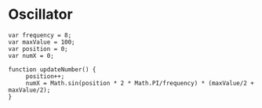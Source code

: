 # Oscillator

    var frequency = 8; 
    var maxValue = 100; 
    var position = 0;
    var numX = 0;

    function updateNumber() {
         position++;
         numX = Math.sin(position * 2 * Math.PI/frequency) * (maxValue/2 + maxValue/2);
    }